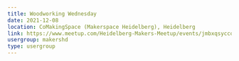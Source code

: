 ```yaml
---
title: Woodworking Wednesday
date: 2021-12-08
location: CoMakingSpace (Makerspace Heidelberg), Heidelberg
link: https://www.meetup.com/Heidelberg-Makers-Meetup/events/jmbxqsyccqblb/
usergroup: makershd
type: usergroup
---
```

